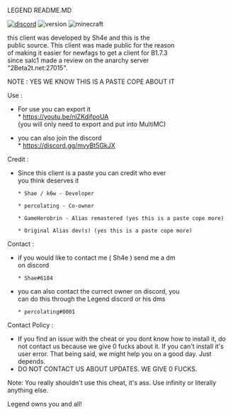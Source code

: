 LEGEND README.MD

[![discord](https://img.shields.io/badge/Discord-Legend-8080c0)](https://discord.gg/mvyBt5GkJX)
![version](https://img.shields.io/badge/Release-1.0.0-green.svg)
![minecraft](https://img.shields.io/badge/Minecraft-b1.7.3-blue.svg)
                                                             
 this client was developed by Sh4e and this is the        
 public source. This client was made public for the reason   
 of making it easier for newfags to get a client for B1.7.3    
 since salc1 made a review on the anarchy server             
 "2Beta2t.net:27015".                                        
 
 NOTE : YES WE KNOW THIS IS A PASTE COPE ABOUT IT
 
 Use :                                                       
 - For use you can export it                                 
       * https://youtu.be/nlZKdifpoUA                        
         (you will only need to export and put into MultiMC) 
                                                             
 - you can also join the discord                             
       * https://discord.gg/mvyBt5GkJX                        
                                                             
                                                             
 Credit :                                                    
 - Since this client is a paste you can credit who ever      
   you think deserves it                                     
                                                             
       * Shae / k6w - Developer                      
                                                             
       * percolating - Co-owner                      
                                                             
       * GameHerobrin - Alias remastered (yes this is a paste cope more)                 
                                                             
       * Original Alias dev(s) (yes this is a paste cope more)                              
                                                             
                                                             
 Contact :                                                   
 - if you would like to contact me ( Sh4e ) send me a dm     
   on discord                                                
                                                             
       * Shae#6184                                           
                                                             
 - you can also contact the currect owner on discord, you    
   can do this through the Legend discord or his dms         
                                                             
       * percolating#0001                                   

Contact Policy : 
- If you find an issue with the cheat or you dont know how to install it, do not contact us because we give 0 fucks about it. If you can't install it's user error. That being said, we might help you on a good day. Just depends.
- DO NOT CONTACT US ABOUT UPDATES. WE GIVE 0 FUCKS.

Note: You really shouldn't use this cheat, it's ass. Use infinity or literally anything else.

                                                             
                                                             
Legend owns you and all!
